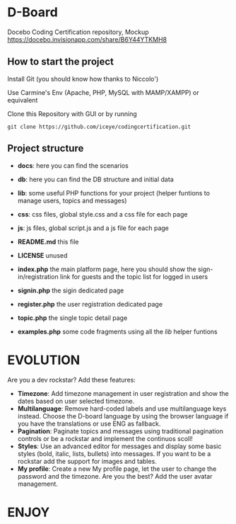 # D-Board
Docebo Coding Certification repository, Mockup https://docebo.invisionapp.com/share/B6Y44YTKMH8

## How to start the project
Install Git (you should know how thanks to Niccolo')

Use Carmine's Env (Apache, PHP, MySQL with MAMP/XAMPP) or equivalent

Clone this Repository with GUI or by running 
```
git clone https://github.com/iceye/codingcertification.git
```

## Project structure
* **docs**: here you can find the scenarios 
* **db**: here you can find the DB structure and initial data
* **lib**: some useful PHP functions for your project (helper funtions to manage users, topics and messages)
* **css**: css files, global style.css and a css file for each page
* **js**: js files, global script.js and a js file for each page
* **README.md** this file
* **LICENSE** unused
* **index.php** the main platform page, here you should show the sign-in/registration link for guests and the topic list for logged in users
* **signin.php** the sigin dedicated page
* **register.php** the user registration dedicated page
* **topic.php** the single topic detail page

* **examples.php** some code fragments using all the *lib* helper funtions


# EVOLUTION
Are you a dev rockstar? Add these features:
* **Timezone**: Add timezone management in user registration and show the dates based on user selected timezone.
* **Multilanguage**: Remove hard-coded labels and use multilanguage keys instead. Choose the D-board language by using the browser language if you have the translations or use ENG as fallback.
* **Pagination**: Paginate topics and messages using traditional pagination controls or be a rockstar and implement the continuos scoll!
* **Styles**: Use an advanced editor for messages and display some basic styles (bold, italic, lists, bullets) into messages. If you want to be a rockstar add the support for images and tables.
* **My profile**: Create a new My profile page, let the user to change the password and the timezone. Are you the best? Add the user avatar management.

# ENJOY
